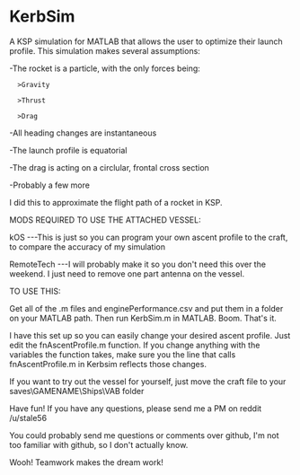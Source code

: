 # KerbSim
A KSP simulation for MATLAB that allows the user to optimize their launch profile.
This simulation makes several assumptions:

  -The rocket is a particle, with the only forces being:
  
      >Gravity

      >Thrust

      >Drag

  -All heading changes are instantaneous

  -The launch profile is equatorial

  -The drag is acting on a circlular, frontal cross section 

  -Probably a few more

  
I did this to approximate the flight path of a rocket in KSP.


MODS REQUIRED TO USE THE ATTACHED VESSEL:

kOS        ---This is just so you can program your own ascent profile to the craft, to compare the accuracy of my simulation

RemoteTech ---I will probably make it so you don't need this over the weekend. I just need to remove one part antenna on the vessel.




TO USE THIS:

Get all of the .m files and enginePerformance.csv and put them in a folder on your MATLAB path. Then run KerbSim.m in MATLAB. Boom. That's it.

I have this set up so you can easily change your desired ascent profile. Just edit the fnAscentProfile.m function. If you change anything with the variables the function takes, make sure you the line that calls fnAscentProfile.m in Kerbsim reflects those changes.




If you want to try out the vessel for yourself, just move the craft file to your saves\GAMENAME\Ships\VAB folder




Have fun! If you have any questions, please send me a PM on reddit /u/stale56

You could probably send me questions or comments over github, I'm not too familiar with github, so I don't actually know.


Wooh! Teamwork makes the dream work!
